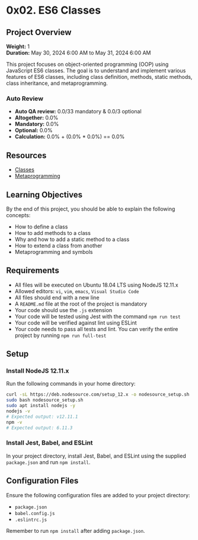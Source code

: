 # 0x02. ES6 Classes

## Project Overview

**Weight:** 1  
**Duration:** May 30, 2024 6:00 AM to May 31, 2024 6:00 AM

This project focuses on object-oriented programming (OOP) using JavaScript ES6 classes. The goal is to understand and implement various features of ES6 classes, including class definition, methods, static methods, class inheritance, and metaprogramming.

### Auto Review
- **Auto QA review:** 0.0/33 mandatory & 0.0/3 optional
- **Altogether:** 0.0%
- **Mandatory:** 0.0%
- **Optional:** 0.0%
- **Calculation:** 0.0% + (0.0% * 0.0%) == 0.0%

## Resources

- [Classes](https://developer.mozilla.org/en-US/docs/Web/JavaScript/Reference/Classes)
- [Metaprogramming](https://developer.mozilla.org/en-US/docs/Web/JavaScript/Guide/Meta_programming)

## Learning Objectives

By the end of this project, you should be able to explain the following concepts:

- How to define a class
- How to add methods to a class
- Why and how to add a static method to a class
- How to extend a class from another
- Metaprogramming and symbols

## Requirements

- All files will be executed on Ubuntu 18.04 LTS using NodeJS 12.11.x
- Allowed editors: `vi`, `vim`, `emacs`, `Visual Studio Code`
- All files should end with a new line
- A `README.md` file at the root of the project is mandatory
- Your code should use the `.js` extension
- Your code will be tested using Jest with the command `npm run test`
- Your code will be verified against lint using ESLint
- Your code needs to pass all tests and lint. You can verify the entire project by running `npm run full-test`

## Setup

### Install NodeJS 12.11.x

Run the following commands in your home directory:

```bash
curl -sL https://deb.nodesource.com/setup_12.x -o nodesource_setup.sh
sudo bash nodesource_setup.sh
sudo apt install nodejs -y
nodejs -v
# Expected output: v12.11.1
npm -v
# Expected output: 6.11.3
```

### Install Jest, Babel, and ESLint

In your project directory, install Jest, Babel, and ESLint using the supplied `package.json` and run `npm install`.

## Configuration Files

Ensure the following configuration files are added to your project directory:

- `package.json`
- `babel.config.js`
- `.eslintrc.js`

Remember to run `npm install` after adding `package.json`.

